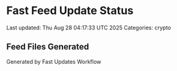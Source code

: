 # Fast Feed Update Status
Last updated: Thu Aug 28 04:17:33 UTC 2025
Categories: crypto

## Feed Files Generated

Generated by Fast Updates Workflow
